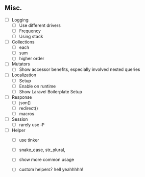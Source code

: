 ## Misc.

- [ ] Logging
	- [ ] Use different drivers
	- [ ] Frequency
	- [ ] Using stack

- [ ] Collections
	- [ ] each
	- [ ] sum
	- [ ] higher order

- [ ] Mutators
	- [ ] Show accessor benefits, especially involved nested queries

- [ ] Localization
	- [ ] Setup
	- [ ] Enable on runtime
	- [ ] Show Laravel Boilerplate Setup

- [ ] Response
	- [ ] json()
	- [ ] redirect()
	- [ ] macros

- [ ] Session
	- [ ] rarely use :P

- [ ] Helper
	- [ ] use tinker 
	- [ ] snake_case, str_plural, 
	- [ ] show more common usage
	- [ ] custom helpers? hell yeahhhhh!
	